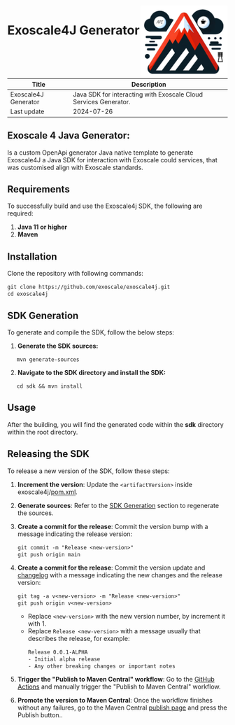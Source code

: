 <img src="../img/img.png" alt="Description of image" width="200" style="float: right;">

# Exoscale4J Generator


| Title                | Description                                                      |
|----------------------|------------------------------------------------------------------|
| Exoscale4J Generator | Java SDK for interacting with Exoscale Cloud Services Generator. |
| Last update          | 2024-07-26                                                       |

## **Exoscale 4 Java Generator**: 
Is a custom OpenApi generator Java native template to generate Exoscale4J a Java SDK for interaction with Exoscale could services, that was customised align with Exoscale standards.

## **Requirements**
To successfully build and use the Exoscale4j SDK, the following are required:

1. **Java 11 or higher**
2. **Maven**
## **Installation**
Clone the repository with following commands:

```shell
git clone https://github.com/exoscale/exoscale4j.git
cd exoscale4j
```
## **SDK Generation**
To generate and compile the SDK, follow the below steps:

1. **Generate the SDK sources:**
```shell
   mvn generate-sources
```
2. **Navigate to the SDK directory and install the SDK:**
```shell
   cd sdk && mvn install
```

## **Usage**
After the building, you will find the generated code within the **sdk** directory within the root directory.

## **Releasing the SDK**
To release a new version of the SDK, follow these steps:

1. **Increment the version**: Update the `<artifactVersion>` inside exoscale4j/[pom.xml](https://github.com/exoscale/exoscale4j/blob/main/pom.xml#L38).
2. **Generate sources**: Refer to the [SDK Generation](#sdk-generation) section to regenerate the sources.
3. **Create a commit for the release**: Commit the version bump with a message indicating the release version:
    ```shell
    git commit -m "Release <new-version>"
    git push origin main
    ```
4. **Create a commit for the release**: Commit the version update and [changelog](https://github.com/exoscale/exoscale4j/blob/main/CHANGELOG.md) with a message indicating the new changes and the release version:
    ```shell
    git tag -a v<new-version> -m "Release <new-version>"
    git push origin v<new-version>
    ```
    - Replace `<new-version>` with the new version number, by increment it with 1.
    - Replace `Release <new-version>`  with a message usually that describes the release, for example:
      ```plaintext
      Release 0.0.1-ALPHA 
      - Initial alpha release
      - Any other breaking changes or important notes
      ```

5. **Trigger the "Publish to Maven Central" workflow**: Go to the [GitHub Actions](https://github.com/exoscale/exoscale4j/actions/workflows/publish_maven_central.yml) and manually trigger the "Publish to Maven Central" workflow.
6. **Promote the version to Maven Central**: Once the workflow finishes without any failures, go to the Maven Central [publish page](https://central.sonatype.com/publishing) and press the Publish button..


